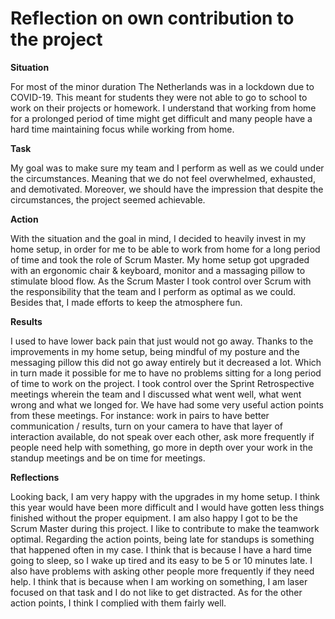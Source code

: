 # Reflection on own contribution to the project
**Situation**

For most of the minor duration The Netherlands was in a lockdown due to COVID-19. This meant for students they were not able to go to school to work on their projects or homework. I understand that working from home for a prolonged period of time might get difficult and many people have a hard time maintaining focus while working from home.  

**Task**

My goal was to make sure my team and I perform as well as we could under the circumstances. Meaning that we do not feel overwhelmed, exhausted, and demotivated. Moreover, we should have the impression that despite the circumstances, the project seemed achievable. 

**Action**

With the situation and the goal in mind, I decided to heavily invest in my home setup, in order for me to be able to work from home for a long period of time and took the role of Scrum Master. My home setup got upgraded with an ergonomic chair & keyboard, monitor and a massaging pillow to stimulate blood flow. As the Scrum Master I took control over Scrum with the responsibility that the team and I perform as optimal as we could. Besides that, I made efforts to keep the atmosphere fun. 

**Results**

I used to have lower back pain that just would not go away. Thanks to the improvements in my home setup, being mindful of my posture and the messaging pillow this did not go away entirely but it decreased a lot. Which in turn made it possible for me to have no problems sitting for a long period of time to work on the project. I took control over the Sprint Retrospective meetings wherein the team and I discussed what went well, what went wrong and what we longed for. We have had some very useful action points from these meetings. For instance: work in pairs to have better communication / results, turn on your camera to have that layer of interaction available, do not speak over each other, ask more frequently if people need help with something, go more in depth over your work in the standup meetings and be on time for meetings.

**Reflections**

Looking back, I am very happy with the upgrades in my home setup. I think this year would have been more difficult and I would have gotten less things finished without the proper equipment. I am also happy I got to be the Scrum Master during this project. I like to contribute to make the teamwork optimal. Regarding the action points, being late for standups is something that happened often in my case. I think that is because I have a hard time going to sleep, so I wake up tired and its easy to be 5 or 10 minutes late. I also have problems with asking other people more frequently if they need help. I think that is because when I am working on something, I am laser focused on that task and I do not like to get distracted. As for the other action points, I think I complied with them fairly well. 